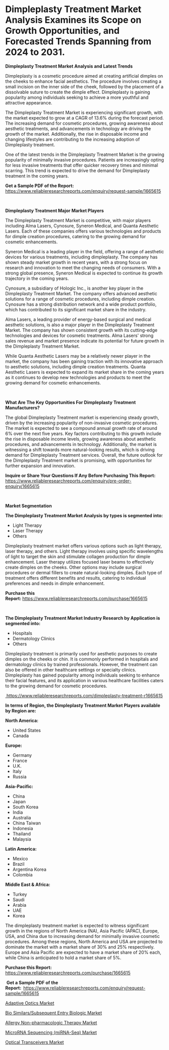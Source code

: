 <p><h1>Dimpleplasty Treatment Market Analysis Examines its Scope on Growth Opportunities, and Forecasted Trends Spanning from 2024 to 2031.</h1></p><p><strong>Dimpleplasty Treatment Market Analysis and Latest Trends</strong></p>
<p><p>Dimpleplasty is a cosmetic procedure aimed at creating artificial dimples on the cheeks to enhance facial aesthetics. The procedure involves creating a small incision on the inner side of the cheek, followed by the placement of a dissolvable suture to create the dimple effect. Dimpleplasty is gaining popularity among individuals seeking to achieve a more youthful and attractive appearance.</p><p>The Dimpleplasty Treatment Market is experiencing significant growth, with the market expected to grow at a CAGR of 13.6% during the forecast period. The increasing demand for cosmetic procedures, growing awareness about aesthetic treatments, and advancements in technology are driving the growth of the market. Additionally, the rise in disposable income and changing lifestyles are contributing to the increasing adoption of Dimpleplasty treatment.</p><p>One of the latest trends in the Dimpleplasty Treatment Market is the growing popularity of minimally invasive procedures. Patients are increasingly opting for less invasive treatments that offer quicker recovery times and minimal scarring. This trend is expected to drive the demand for Dimpleplasty treatment in the coming years.</p></p>
<p><strong>Get a Sample PDF of the Report:&nbsp;</strong> <a href="https://www.reliableresearchreports.com/enquiry/request-sample/1665615">https://www.reliableresearchreports.com/enquiry/request-sample/1665615</a></p>
<p>&nbsp;</p>
<p><strong>Dimpleplasty Treatment Major Market Players</strong></p>
<p><p>The Dimpleplasty Treatment Market is competitive, with major players including Alma Lasers, Cynosure, Syneron Medical, and Quanta Aesthetic Lasers. Each of these companies offers various technologies and products for dimple creation procedures, catering to the growing demand for cosmetic enhancements.</p><p>Syneron Medical is a leading player in the field, offering a range of aesthetic devices for various treatments, including dimpleplasty. The company has shown steady market growth in recent years, with a strong focus on research and innovation to meet the changing needs of consumers. With a strong global presence, Syneron Medical is expected to continue its growth trajectory in the coming years.</p><p>Cynosure, a subsidiary of Hologic Inc., is another key player in the Dimpleplasty Treatment Market. The company offers advanced aesthetic solutions for a range of cosmetic procedures, including dimple creation. Cynosure has a strong distribution network and a wide product portfolio, which has contributed to its significant market share in the industry.</p><p>Alma Lasers, a leading provider of energy-based surgical and medical aesthetic solutions, is also a major player in the Dimpleplasty Treatment Market. The company has shown consistent growth with its cutting-edge technologies and devices for cosmetic treatments. Alma Lasers' strong sales revenue and market presence indicate its potential for future growth in the Dimpleplasty Treatment Market.</p><p>While Quanta Aesthetic Lasers may be a relatively newer player in the market, the company has been gaining traction with its innovative approach to aesthetic solutions, including dimple creation treatments. Quanta Aesthetic Lasers is expected to expand its market share in the coming years as it continues to develop new technologies and products to meet the growing demand for cosmetic enhancements.</p></p>
<p>&nbsp;</p>
<p><strong>What Are The Key Opportunities For Dimpleplasty Treatment Manufacturers?</strong></p>
<p><p>The global Dimpleplasty Treatment market is experiencing steady growth, driven by the increasing popularity of non-invasive cosmetic procedures. The market is expected to see a compound annual growth rate of around 6% over the next five years. Key factors contributing to this growth include the rise in disposable income levels, growing awareness about aesthetic procedures, and advancements in technology. Additionally, the market is witnessing a shift towards more natural-looking results, which is driving demand for Dimpleplasty Treatment services. Overall, the future outlook for the Dimpleplasty Treatment market is promising, with opportunities for further expansion and innovation.</p></p>
<p><strong>Inquire or Share Your Questions If Any Before Purchasing This Report:</strong> <a href="https://www.reliableresearchreports.com/enquiry/pre-order-enquiry/1665615">https://www.reliableresearchreports.com/enquiry/pre-order-enquiry/1665615</a></p>
<p>&nbsp;</p>
<p><strong>Market Segmentation</strong></p>
<p><strong>The Dimpleplasty Treatment Market Analysis by types is segmented into:</strong></p>
<p><ul><li>Light Therapy</li><li>Laser Therapy</li><li>Others</li></ul></p>
<p><p>Dimpleplasty treatment market offers various options such as light therapy, laser therapy, and others. Light therapy involves using specific wavelengths of light to target the skin and stimulate collagen production for dimple enhancement. Laser therapy utilizes focused laser beams to effectively create dimples on the cheeks. Other options may include surgical procedures or dermal fillers to create natural-looking dimples. Each type of treatment offers different benefits and results, catering to individual preferences and needs in dimple enhancement.</p></p>
<p><strong>Purchase this Report:&nbsp;</strong><a href="https://www.reliableresearchreports.com/purchase/1665615">https://www.reliableresearchreports.com/purchase/1665615</a></p>
<p>&nbsp;</p>
<p><strong>The Dimpleplasty Treatment Market Industry Research by Application is segmented into:</strong></p>
<p><ul><li>Hospitals</li><li>Dermatology Clinics</li><li>Others</li></ul></p>
<p><p>Dimpleplasty treatment is primarily used for aesthetic purposes to create dimples on the cheeks or chin. It is commonly performed in hospitals and dermatology clinics by trained professionals. However, the treatment can also be offered in other healthcare settings or specialty clinics. Dimpleplasty has gained popularity among individuals seeking to enhance their facial features, and its application in various healthcare facilities caters to the growing demand for cosmetic procedures.</p></p>
<p><a href="https://www.reliableresearchreports.com/dimpleplasty-treatment-r1665615">&nbsp;https://www.reliableresearchreports.com/dimpleplasty-treatment-r1665615</a></p>
<p><strong>In terms of Region, the Dimpleplasty Treatment Market Players available by Region are:</strong></p>
<p>
    <p> <strong> North America: </strong>
        <ul>
            <li>United States</li>
            <li>Canada</li>
        </ul>
        </p> 
    <p> <strong> Europe: </strong>
        <ul>
            <li>Germany</li>
            <li>France</li>
            <li>U.K.</li>
            <li>Italy</li>
            <li>Russia</li>
        </ul>
        </p> 
    <p> <strong> Asia-Pacific: </strong>
        <ul>
            <li>China</li>
            <li>Japan</li>
            <li>South Korea</li>
            <li>India</li>
            <li>Australia</li>
            <li>China Taiwan</li>
            <li>Indonesia</li>
            <li>Thailand</li>
            <li>Malaysia</li>
        </ul>
        </p> 
    <p> <strong> Latin America: </strong>
        <ul>
            <li>Mexico</li>
            <li>Brazil</li>
            <li>Argentina Korea</li>
            <li>Colombia</li>
        </ul>
        </p> 
    <p> <strong> Middle East & Africa: </strong>
        <ul>
            <li>Turkey</li>
            <li>Saudi</li>
            <li>Arabia</li>
            <li>UAE</li>
            <li>Korea</li>
        </ul>
    </p>
    </p>
<p><p>The dimpleplasty treatment market is expected to witness significant growth in the regions of North America (NA), Asia Pacific (APAC), Europe, USA, and China due to increasing demand for minimally invasive cosmetic procedures. Among these regions, North America and USA are projected to dominate the market with a market share of 30% and 25% respectively. Europe and Asia Pacific are expected to have a market share of 20% each, while China is anticipated to hold a market share of 5%.</p></p>
<p><strong>Purchase this Report: </strong><a href="https://www.reliableresearchreports.com/purchase/1665615">https://www.reliableresearchreports.com/purchase/1665615</a></p>
<p>&nbsp;<strong>Get a Sample PDF of the Report:&nbsp;&nbsp;</strong><a href="https://www.reliableresearchreports.com/enquiry/request-sample/1665615">https://www.reliableresearchreports.com/enquiry/request-sample/1665615</a></p>
<p><strong></strong></p>
<p><p><a href="https://medium.com/@yvonnecrona/adaptive-optics-market-size-share-analysis-growth-trends-forecast-2024-2031-bc24a2d27c0d">Adaptive Optics Market</a></p><p><a href="https://github.com/goodweq44/Market-Research-Report-List-1/blob/main/bio-similarssubsequent-entry-biologic-market.md">Bio Similars/Subsequent Entry Biologic Market</a></p><p><a href="https://github.com/MaraKoelpin2023/Market-Research-Report-List-2/blob/main/allergy-non-pharmacologic-therapy-market.md">Allergy Non-pharmacologic Therapy Market</a></p><p><a href="https://github.com/maudAbbott7/Market-Research-Report-List-2/blob/main/microrna-sequencing-mirna-seq-market.md">MicroRNA Sequencing (miRNA-Seq) Market</a></p><p><a href="https://medium.com/@othaleffler24/global-optical-transceivers-market-share-and-growth-opportunities-and-market-size-growing-with-a-10b5ad8bdb92">Optical Transceivers Market</a></p></p>